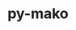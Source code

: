 ---
title: "py-mako"
layout: cache
categories: [package, develop]
meta: {"compilers": ["none"], "num_specs": 161, "num_specs_by_stack": {"data-vis-sdk": 18, "e4s": 63, "e4s-neoverse-v2": 17, "e4s-oneapi": 13, "e4s-rocm-external": 17, "hep": 18, "ml-linux-x86_64-rocm": 32, "root": 161}, "oss": ["ubuntu20.04", "ubuntu22.04", "ubuntu24.04"], "platforms": ["linux"], "stacks": ["data-vis-sdk", "e4s", "e4s-neoverse-v2", "e4s-oneapi", "e4s-rocm-external", "hep", "ml-linux-x86_64-rocm", "root"], "targets": ["neoverse_v2", "x86_64_v3"], "versions": ["1.2.4"]}
spec_details: [{"compiler": "none", "hash": "2e2xgsbmvttshmg2ggalonfwfrc3zlil", "os": "ubuntu20.04", "platform": "linux", "size": "-", "stacks": ["data-vis-sdk", "root"], "target": "x86_64_v3", "variants": ["build_system=python_pip"], "versions": ["1.2.4"]}, {"compiler": "none", "hash": "2tc3c7zb5bl2v7lfbxdfefxr5cx6wpwe", "os": "ubuntu22.04", "platform": "linux", "size": "-", "stacks": ["e4s", "root"], "target": "x86_64_v3", "variants": ["build_system=python_pip"], "versions": ["1.2.4"]}, {"compiler": "none", "hash": "2tyassttih7ecah7wuziyneqbhjbempi", "os": "ubuntu22.04", "platform": "linux", "size": "-", "stacks": ["e4s", "e4s-rocm-external", "root"], "target": "x86_64_v3", "variants": ["build_system=python_pip"], "versions": ["1.2.4"]}, {"compiler": "none", "hash": "33okdyj6it2tiy2gkbx2wepjbgwwxyw6", "os": "ubuntu22.04", "platform": "linux", "size": "-", "stacks": ["e4s-oneapi", "root"], "target": "x86_64_v3", "variants": ["build_system=python_pip"], "versions": ["1.2.4"]}, {"compiler": "none", "hash": "35ealcaa3qzt5vl5iywxfftfe5l754kf", "os": "ubuntu22.04", "platform": "linux", "size": "-", "stacks": ["e4s-neoverse-v2", "root"], "target": "neoverse_v2", "variants": ["build_system=python_pip"], "versions": ["1.2.4"]}, {"compiler": "none", "hash": "3gapbuxl2jmjjnbzr56ksjz3vnopn3nc", "os": "ubuntu22.04", "platform": "linux", "size": "-", "stacks": ["e4s-neoverse-v2", "root"], "target": "neoverse_v2", "variants": ["build_system=python_pip"], "versions": ["1.2.4"]}, {"compiler": "none", "hash": "3kvdo22mvhph6u6ccsa2icjkjzrfnil6", "os": "ubuntu20.04", "platform": "linux", "size": "-", "stacks": ["data-vis-sdk", "root"], "target": "x86_64_v3", "variants": ["build_system=python_pip"], "versions": ["1.2.4"]}, {"compiler": "none", "hash": "3llb56grpmunb2526supgxw3u7agkzs5", "os": "ubuntu24.04", "platform": "linux", "size": "-", "stacks": ["ml-linux-x86_64-rocm", "root"], "target": "x86_64_v3", "variants": ["build_system=python_pip"], "versions": ["1.2.4"]}, {"compiler": "none", "hash": "3mxjtjevqrnao3yetyzrvgwudse4qrjq", "os": "ubuntu22.04", "platform": "linux", "size": "-", "stacks": ["e4s-oneapi", "root"], "target": "x86_64_v3", "variants": ["build_system=python_pip"], "versions": ["1.2.4"]}, {"compiler": "none", "hash": "3pw4p2ddvnj5bznxt2q5jbtvedvbtrkf", "os": "ubuntu22.04", "platform": "linux", "size": "-", "stacks": ["hep", "root"], "target": "x86_64_v3", "variants": ["build_system=python_pip"], "versions": ["1.2.4"]}, {"compiler": "none", "hash": "3qb7nxqchhi6nqpdoq32ejqxu2mpsbb4", "os": "ubuntu24.04", "platform": "linux", "size": "-", "stacks": ["ml-linux-x86_64-rocm", "root"], "target": "x86_64_v3", "variants": ["build_system=python_pip"], "versions": ["1.2.4"]}, {"compiler": "none", "hash": "3zuqhnj5taqp2xx2jxxtpty56helewtr", "os": "ubuntu22.04", "platform": "linux", "size": "-", "stacks": ["e4s", "root"], "target": "x86_64_v3", "variants": ["build_system=python_pip"], "versions": ["1.2.4"]}, {"compiler": "none", "hash": "42tl3u4dqcobw5ox2agwupgnp5dpv6rt", "os": "ubuntu22.04", "platform": "linux", "size": "-", "stacks": ["e4s", "e4s-rocm-external", "root"], "target": "x86_64_v3", "variants": ["build_system=python_pip"], "versions": ["1.2.4"]}, {"compiler": "none", "hash": "467574lkwpc3ropuilvwyhmdgvjfgov7", "os": "ubuntu22.04", "platform": "linux", "size": "-", "stacks": ["e4s", "root"], "target": "x86_64_v3", "variants": ["build_system=python_pip"], "versions": ["1.2.4"]}, {"compiler": "none", "hash": "46ce3sejbok6xzh55xl4qb6kvaimo3fn", "os": "ubuntu22.04", "platform": "linux", "size": "-", "stacks": ["e4s-neoverse-v2", "root"], "target": "neoverse_v2", "variants": ["build_system=python_pip"], "versions": ["1.2.4"]}, {"compiler": "none", "hash": "46l67bc4tbcpvfafsxlayml3zuv47mle", "os": "ubuntu22.04", "platform": "linux", "size": "-", "stacks": ["e4s", "root"], "target": "x86_64_v3", "variants": ["build_system=python_pip"], "versions": ["1.2.4"]}, {"compiler": "none", "hash": "4bbmsd4mjmolmfifakruyxb3iyw5d77y", "os": "ubuntu22.04", "platform": "linux", "size": "-", "stacks": ["hep", "root"], "target": "x86_64_v3", "variants": ["build_system=python_pip"], "versions": ["1.2.4"]}, {"compiler": "none", "hash": "4eh6o6ynbj3m6tttc5x5szpoxly22n3k", "os": "ubuntu20.04", "platform": "linux", "size": "-", "stacks": ["data-vis-sdk", "root"], "target": "x86_64_v3", "variants": ["build_system=python_pip"], "versions": ["1.2.4"]}, {"compiler": "none", "hash": "4hn564eecgnla6aue3vxf3ozkzbmq6fg", "os": "ubuntu20.04", "platform": "linux", "size": "-", "stacks": ["data-vis-sdk", "root"], "target": "x86_64_v3", "variants": ["build_system=python_pip"], "versions": ["1.2.4"]}, {"compiler": "none", "hash": "4kge7bfndykyvjess7w5glgynjipuism", "os": "ubuntu22.04", "platform": "linux", "size": "-", "stacks": ["e4s-neoverse-v2", "root"], "target": "neoverse_v2", "variants": ["build_system=python_pip"], "versions": ["1.2.4"]}, {"compiler": "none", "hash": "4llnkoufpfaeir7rfdvdolwdejbowbdv", "os": "ubuntu22.04", "platform": "linux", "size": "-", "stacks": ["e4s", "e4s-rocm-external", "root"], "target": "x86_64_v3", "variants": ["build_system=python_pip"], "versions": ["1.2.4"]}, {"compiler": "none", "hash": "4o5wp26vqonohuitvjp5zvhc7vmz6fyr", "os": "ubuntu24.04", "platform": "linux", "size": "-", "stacks": ["ml-linux-x86_64-rocm", "root"], "target": "x86_64_v3", "variants": ["build_system=python_pip"], "versions": ["1.2.4"]}, {"compiler": "none", "hash": "5hpkrblt2hcpgmwxgatvasyoorbufgmo", "os": "ubuntu20.04", "platform": "linux", "size": "-", "stacks": ["data-vis-sdk", "root"], "target": "x86_64_v3", "variants": ["build_system=python_pip"], "versions": ["1.2.4"]}, {"compiler": "none", "hash": "5jahrkxml5dpj73sv5vrgn43b72gcold", "os": "ubuntu22.04", "platform": "linux", "size": "-", "stacks": ["e4s", "root"], "target": "x86_64_v3", "variants": ["build_system=python_pip"], "versions": ["1.2.4"]}, {"compiler": "none", "hash": "5tf2qbf2oed4c4sncdvgp5mjjjswweo4", "os": "ubuntu24.04", "platform": "linux", "size": "-", "stacks": ["ml-linux-x86_64-rocm", "root"], "target": "x86_64_v3", "variants": ["build_system=python_pip"], "versions": ["1.2.4"]}, {"compiler": "none", "hash": "5u57mngwjoepo5b3csp3cawlcgrzpwcq", "os": "ubuntu22.04", "platform": "linux", "size": "-", "stacks": ["e4s", "e4s-rocm-external", "root"], "target": "x86_64_v3", "variants": ["build_system=python_pip"], "versions": ["1.2.4"]}, {"compiler": "none", "hash": "5xkwcga6fbd5m67a3fkuae7pz2llty3j", "os": "ubuntu22.04", "platform": "linux", "size": "-", "stacks": ["e4s", "root"], "target": "x86_64_v3", "variants": ["build_system=python_pip"], "versions": ["1.2.4"]}, {"compiler": "none", "hash": "66fc6lmgozehozquploal4aalmqkcofm", "os": "ubuntu22.04", "platform": "linux", "size": "-", "stacks": ["e4s-oneapi", "root"], "target": "x86_64_v3", "variants": ["build_system=python_pip"], "versions": ["1.2.4"]}, {"compiler": "none", "hash": "6a7si2dekzwnv7fm6tfbidp673fwu6bm", "os": "ubuntu24.04", "platform": "linux", "size": "-", "stacks": ["ml-linux-x86_64-rocm", "root"], "target": "x86_64_v3", "variants": ["build_system=python_pip"], "versions": ["1.2.4"]}, {"compiler": "none", "hash": "6cs4ne32lrsgqvmivalw3oprlurrxbji", "os": "ubuntu22.04", "platform": "linux", "size": "-", "stacks": ["hep", "root"], "target": "x86_64_v3", "variants": ["build_system=python_pip"], "versions": ["1.2.4"]}, {"compiler": "none", "hash": "6giw7mnyfhgpvndgz7ibkbm6ig3jzk22", "os": "ubuntu22.04", "platform": "linux", "size": "-", "stacks": ["e4s", "e4s-rocm-external", "hep", "root"], "target": "x86_64_v3", "variants": ["build_system=python_pip"], "versions": ["1.2.4"]}, {"compiler": "none", "hash": "6iospt7l4hbhnnqptidpnprhe4vldveb", "os": "ubuntu22.04", "platform": "linux", "size": "-", "stacks": ["e4s", "root"], "target": "x86_64_v3", "variants": ["build_system=python_pip"], "versions": ["1.2.4"]}, {"compiler": "none", "hash": "6skdzrd6w2wnri6qy632onyksmethqso", "os": "ubuntu22.04", "platform": "linux", "size": "-", "stacks": ["e4s", "root"], "target": "x86_64_v3", "variants": ["build_system=python_pip"], "versions": ["1.2.4"]}, {"compiler": "none", "hash": "6wr4u2iu4mfgt5knijluy4vvcgbs5wsi", "os": "ubuntu22.04", "platform": "linux", "size": "-", "stacks": ["e4s", "root"], "target": "x86_64_v3", "variants": ["build_system=python_pip"], "versions": ["1.2.4"]}, {"compiler": "none", "hash": "7efd2do2wzhmf4ynccnyd4cvw6rk3hqh", "os": "ubuntu24.04", "platform": "linux", "size": "-", "stacks": ["ml-linux-x86_64-rocm", "root"], "target": "x86_64_v3", "variants": ["build_system=python_pip"], "versions": ["1.2.4"]}, {"compiler": "none", "hash": "7evnsdldhnjsvh7lsppxx737qmx22rlc", "os": "ubuntu22.04", "platform": "linux", "size": "-", "stacks": ["e4s", "e4s-rocm-external", "root"], "target": "x86_64_v3", "variants": ["build_system=python_pip"], "versions": ["1.2.4"]}, {"compiler": "none", "hash": "7iqtdacichaq2ap3fdiirfonrzikdhyy", "os": "ubuntu22.04", "platform": "linux", "size": "-", "stacks": ["e4s-oneapi", "root"], "target": "x86_64_v3", "variants": ["build_system=python_pip"], "versions": ["1.2.4"]}, {"compiler": "none", "hash": "7j4754wqotre2j3tdtco27thlnyrmujs", "os": "ubuntu22.04", "platform": "linux", "size": "-", "stacks": ["hep", "root"], "target": "x86_64_v3", "variants": ["build_system=python_pip"], "versions": ["1.2.4"]}, {"compiler": "none", "hash": "7j5rtxqoafowhwt3grpopa2uvorbmj7b", "os": "ubuntu20.04", "platform": "linux", "size": "-", "stacks": ["data-vis-sdk", "root"], "target": "x86_64_v3", "variants": ["build_system=python_pip"], "versions": ["1.2.4"]}, {"compiler": "none", "hash": "7sccocgj7sjlufehrspl2woplj4xsaa7", "os": "ubuntu20.04", "platform": "linux", "size": "-", "stacks": ["data-vis-sdk", "root"], "target": "x86_64_v3", "variants": ["build_system=python_pip"], "versions": ["1.2.4"]}, {"compiler": "none", "hash": "7zlohstau3bnez7qdjp4n7ffqiet23f7", "os": "ubuntu22.04", "platform": "linux", "size": "-", "stacks": ["e4s", "e4s-rocm-external", "root"], "target": "x86_64_v3", "variants": ["build_system=python_pip"], "versions": ["1.2.4"]}, {"compiler": "none", "hash": "agtahhzkmudv7cakgtf6bcuz5euwctfl", "os": "ubuntu24.04", "platform": "linux", "size": "-", "stacks": ["ml-linux-x86_64-rocm", "root"], "target": "x86_64_v3", "variants": ["build_system=python_pip"], "versions": ["1.2.4"]}, {"compiler": "none", "hash": "aie6rvupekponxtk7ol7n3tfekv63e33", "os": "ubuntu22.04", "platform": "linux", "size": "-", "stacks": ["e4s", "root"], "target": "x86_64_v3", "variants": ["build_system=python_pip"], "versions": ["1.2.4"]}, {"compiler": "none", "hash": "arvmrwtyc74eeb5st6qu7ucv43gvm5ur", "os": "ubuntu20.04", "platform": "linux", "size": "-", "stacks": ["data-vis-sdk", "root"], "target": "x86_64_v3", "variants": ["build_system=python_pip"], "versions": ["1.2.4"]}, {"compiler": "none", "hash": "b4anu3vnpvfze7lns3mw7d5uf7qhqbn4", "os": "ubuntu24.04", "platform": "linux", "size": "-", "stacks": ["ml-linux-x86_64-rocm", "root"], "target": "x86_64_v3", "variants": ["build_system=python_pip"], "versions": ["1.2.4"]}, {"compiler": "none", "hash": "bduk5ycrypl5c3dckm4kcdxyz33i365b", "os": "ubuntu22.04", "platform": "linux", "size": "-", "stacks": ["e4s", "root"], "target": "x86_64_v3", "variants": ["build_system=python_pip"], "versions": ["1.2.4"]}, {"compiler": "none", "hash": "bemqsfqlzx2r4uywdilqefjybvxihv6h", "os": "ubuntu22.04", "platform": "linux", "size": "-", "stacks": ["e4s", "e4s-rocm-external", "root"], "target": "x86_64_v3", "variants": ["build_system=python_pip"], "versions": ["1.2.4"]}, {"compiler": "none", "hash": "bhhsmaagjgdvhxpsvwiadghg5wrv4qpm", "os": "ubuntu22.04", "platform": "linux", "size": "-", "stacks": ["hep", "root"], "target": "x86_64_v3", "variants": ["build_system=python_pip"], "versions": ["1.2.4"]}, {"compiler": "none", "hash": "bisewt7lceh2rizjbsq3rgmvlyjhmtpm", "os": "ubuntu22.04", "platform": "linux", "size": "-", "stacks": ["e4s-oneapi", "root"], "target": "x86_64_v3", "variants": ["build_system=python_pip"], "versions": ["1.2.4"]}, {"compiler": "none", "hash": "bs6xjvqsbwpjerqvxoeom5hxkght5f5t", "os": "ubuntu22.04", "platform": "linux", "size": "-", "stacks": ["e4s", "e4s-rocm-external", "root"], "target": "x86_64_v3", "variants": ["build_system=python_pip"], "versions": ["1.2.4"]}, {"compiler": "none", "hash": "c2ecmvbmjl7iyl3uli6x7xlird3i7ezl", "os": "ubuntu20.04", "platform": "linux", "size": "-", "stacks": ["data-vis-sdk", "root"], "target": "x86_64_v3", "variants": ["build_system=python_pip"], "versions": ["1.2.4"]}, {"compiler": "none", "hash": "c2wran6lq5no2v3jxnhipn2qvojei3qb", "os": "ubuntu24.04", "platform": "linux", "size": "-", "stacks": ["ml-linux-x86_64-rocm", "root"], "target": "x86_64_v3", "variants": ["build_system=python_pip"], "versions": ["1.2.4"]}, {"compiler": "none", "hash": "c4td4tsiae3m2rw6bdoecbsjefaxwvb6", "os": "ubuntu22.04", "platform": "linux", "size": "-", "stacks": ["e4s", "root"], "target": "x86_64_v3", "variants": ["build_system=python_pip"], "versions": ["1.2.4"]}, {"compiler": "none", "hash": "ccbqenaw7v2ayd5ly2vmh3ncp6q7o4eo", "os": "ubuntu20.04", "platform": "linux", "size": "-", "stacks": ["data-vis-sdk", "root"], "target": "x86_64_v3", "variants": ["build_system=python_pip"], "versions": ["1.2.4"]}, {"compiler": "none", "hash": "cmiqgqipo6fjox252fpze5bmfptxx2kf", "os": "ubuntu22.04", "platform": "linux", "size": "-", "stacks": ["e4s-oneapi", "root"], "target": "x86_64_v3", "variants": ["build_system=python_pip"], "versions": ["1.2.4"]}, {"compiler": "none", "hash": "cnhiuf7rs2zlgrptdyyxgsrm3pjxnifi", "os": "ubuntu24.04", "platform": "linux", "size": "-", "stacks": ["ml-linux-x86_64-rocm", "root"], "target": "x86_64_v3", "variants": ["build_system=python_pip"], "versions": ["1.2.4"]}, {"compiler": "none", "hash": "cv4pptvsjsapagpchfdhd6alsoeyzcxc", "os": "ubuntu24.04", "platform": "linux", "size": "-", "stacks": ["ml-linux-x86_64-rocm", "root"], "target": "x86_64_v3", "variants": ["build_system=python_pip"], "versions": ["1.2.4"]}, {"compiler": "none", "hash": "da5wg2pmnuozi5hdol3kqjdluveavlet", "os": "ubuntu22.04", "platform": "linux", "size": "-", "stacks": ["e4s", "root"], "target": "x86_64_v3", "variants": ["build_system=python_pip"], "versions": ["1.2.4"]}, {"compiler": "none", "hash": "dbytou4zv7kj2ia22rnza5m5vmvmkcqi", "os": "ubuntu22.04", "platform": "linux", "size": "-", "stacks": ["e4s-neoverse-v2", "root"], "target": "neoverse_v2", "variants": ["build_system=python_pip"], "versions": ["1.2.4"]}, {"compiler": "none", "hash": "ddvnuj3uxkbghq4e67ytpsbjktreua7z", "os": "ubuntu20.04", "platform": "linux", "size": "-", "stacks": ["data-vis-sdk", "root"], "target": "x86_64_v3", "variants": ["build_system=python_pip"], "versions": ["1.2.4"]}, {"compiler": "none", "hash": "dho54mt35vto5sfzpriluufjpxr2g3g2", "os": "ubuntu24.04", "platform": "linux", "size": "-", "stacks": ["ml-linux-x86_64-rocm", "root"], "target": "x86_64_v3", "variants": ["build_system=python_pip"], "versions": ["1.2.4"]}, {"compiler": "none", "hash": "dmytbhzckrn3bh4xip4y7pavsogtpqpc", "os": "ubuntu22.04", "platform": "linux", "size": "-", "stacks": ["e4s", "e4s-rocm-external", "root"], "target": "x86_64_v3", "variants": ["build_system=python_pip"], "versions": ["1.2.4"]}, {"compiler": "none", "hash": "edkjy7adjmyoymx4hterjllqnhf6i56j", "os": "ubuntu22.04", "platform": "linux", "size": "-", "stacks": ["e4s", "root"], "target": "x86_64_v3", "variants": ["build_system=python_pip"], "versions": ["1.2.4"]}, {"compiler": "none", "hash": "fbqcd3ditsvhxq6finziwplfieynbvmk", "os": "ubuntu22.04", "platform": "linux", "size": "-", "stacks": ["e4s-rocm-external", "root"], "target": "x86_64_v3", "variants": ["build_system=python_pip"], "versions": ["1.2.4"]}, {"compiler": "none", "hash": "fivlmubi6kmfar45igswg3pvr2fobe2m", "os": "ubuntu22.04", "platform": "linux", "size": "-", "stacks": ["e4s-neoverse-v2", "root"], "target": "neoverse_v2", "variants": ["build_system=python_pip"], "versions": ["1.2.4"]}, {"compiler": "none", "hash": "fjdhoacssuxlk4d4t76sryq2kbyt7y3d", "os": "ubuntu24.04", "platform": "linux", "size": "-", "stacks": ["ml-linux-x86_64-rocm", "root"], "target": "x86_64_v3", "variants": ["build_system=python_pip"], "versions": ["1.2.4"]}, {"compiler": "none", "hash": "fy5q4qcvubchdlpxgi7q4hpihrqizow6", "os": "ubuntu22.04", "platform": "linux", "size": "-", "stacks": ["hep", "root"], "target": "x86_64_v3", "variants": ["build_system=python_pip"], "versions": ["1.2.4"]}, {"compiler": "none", "hash": "fym6b7wjfx7o4dhz6b4fmpn56hyf3v66", "os": "ubuntu22.04", "platform": "linux", "size": "-", "stacks": ["e4s-neoverse-v2", "root"], "target": "neoverse_v2", "variants": ["build_system=python_pip"], "versions": ["1.2.4"]}, {"compiler": "none", "hash": "g7r6yaifyqra7lxb3elnzyx2zwglna4f", "os": "ubuntu22.04", "platform": "linux", "size": "-", "stacks": ["hep", "root"], "target": "x86_64_v3", "variants": ["build_system=python_pip"], "versions": ["1.2.4"]}, {"compiler": "none", "hash": "gbzlgkv6md3pd7wkshvkh33mwbqmvjol", "os": "ubuntu22.04", "platform": "linux", "size": "-", "stacks": ["e4s-neoverse-v2", "root"], "target": "neoverse_v2", "variants": ["build_system=python_pip"], "versions": ["1.2.4"]}, {"compiler": "none", "hash": "gfpjieagf2qgsd5zticyzaabsm4anc4k", "os": "ubuntu24.04", "platform": "linux", "size": "-", "stacks": ["ml-linux-x86_64-rocm", "root"], "target": "x86_64_v3", "variants": ["build_system=python_pip"], "versions": ["1.2.4"]}, {"compiler": "none", "hash": "ghnqhgznrggfutbv5wf5lmk6mqbv5hm7", "os": "ubuntu24.04", "platform": "linux", "size": "-", "stacks": ["ml-linux-x86_64-rocm", "root"], "target": "x86_64_v3", "variants": ["build_system=python_pip"], "versions": ["1.2.4"]}, {"compiler": "none", "hash": "gi356tst4kpienindo5jnrw4zs3wssjt", "os": "ubuntu24.04", "platform": "linux", "size": "-", "stacks": ["ml-linux-x86_64-rocm", "root"], "target": "x86_64_v3", "variants": ["build_system=python_pip"], "versions": ["1.2.4"]}, {"compiler": "none", "hash": "gipksjmluqigtwlseyfc64pdh7dllfkn", "os": "ubuntu20.04", "platform": "linux", "size": "-", "stacks": ["data-vis-sdk", "root"], "target": "x86_64_v3", "variants": ["build_system=python_pip"], "versions": ["1.2.4"]}, {"compiler": "none", "hash": "gu7kycauosrbcv6rkrujm622gryjmwvv", "os": "ubuntu22.04", "platform": "linux", "size": "-", "stacks": ["e4s", "root"], "target": "x86_64_v3", "variants": ["build_system=python_pip"], "versions": ["1.2.4"]}, {"compiler": "none", "hash": "gufit3s5cms2tljie7az2k3hkz4dni6d", "os": "ubuntu22.04", "platform": "linux", "size": "-", "stacks": ["e4s", "root"], "target": "x86_64_v3", "variants": ["build_system=python_pip"], "versions": ["1.2.4"]}, {"compiler": "none", "hash": "gzbsfpzsf4hqp3jbvplpx3iqaxdgrdv5", "os": "ubuntu22.04", "platform": "linux", "size": "-", "stacks": ["e4s", "root"], "target": "x86_64_v3", "variants": ["build_system=python_pip"], "versions": ["1.2.4"]}, {"compiler": "none", "hash": "hbek5k32ojf5dxlokweeg5irwj2oa5yg", "os": "ubuntu22.04", "platform": "linux", "size": "-", "stacks": ["e4s", "root"], "target": "x86_64_v3", "variants": ["build_system=python_pip"], "versions": ["1.2.4"]}, {"compiler": "none", "hash": "hiz5q4hwyfmwtxm6pdpfsuakbgxmmnno", "os": "ubuntu22.04", "platform": "linux", "size": "-", "stacks": ["e4s-neoverse-v2", "root"], "target": "neoverse_v2", "variants": ["build_system=python_pip"], "versions": ["1.2.4"]}, {"compiler": "none", "hash": "hokbpi3lwhnejbw7wv2x7otuxdbwyogp", "os": "ubuntu24.04", "platform": "linux", "size": "-", "stacks": ["ml-linux-x86_64-rocm", "root"], "target": "x86_64_v3", "variants": ["build_system=python_pip"], "versions": ["1.2.4"]}, {"compiler": "none", "hash": "ilqvfot67l3x4vapuheo3bhg6s3rjdcf", "os": "ubuntu24.04", "platform": "linux", "size": "-", "stacks": ["ml-linux-x86_64-rocm", "root"], "target": "x86_64_v3", "variants": ["build_system=python_pip"], "versions": ["1.2.4"]}, {"compiler": "none", "hash": "imz2ftrdq64zquwyfcyupan7o65xk4vd", "os": "ubuntu22.04", "platform": "linux", "size": "-", "stacks": ["hep", "root"], "target": "x86_64_v3", "variants": ["build_system=python_pip"], "versions": ["1.2.4"]}, {"compiler": "none", "hash": "inrdmmpudbsd6bddubgnf2r6xphxtusa", "os": "ubuntu22.04", "platform": "linux", "size": "-", "stacks": ["e4s-neoverse-v2", "root"], "target": "neoverse_v2", "variants": ["build_system=python_pip"], "versions": ["1.2.4"]}, {"compiler": "none", "hash": "is5d7gdvryuq3h5dib6qjqr7ko3mfkwp", "os": "ubuntu24.04", "platform": "linux", "size": "-", "stacks": ["ml-linux-x86_64-rocm", "root"], "target": "x86_64_v3", "variants": ["build_system=python_pip"], "versions": ["1.2.4"]}, {"compiler": "none", "hash": "jfdgjde3rwoaroq4bwdq6aobk6h6fxx6", "os": "ubuntu22.04", "platform": "linux", "size": "-", "stacks": ["e4s", "e4s-rocm-external", "root"], "target": "x86_64_v3", "variants": ["build_system=python_pip"], "versions": ["1.2.4"]}, {"compiler": "none", "hash": "jhpqr3nesl5byduiqvlsp4ajpru3rvbu", "os": "ubuntu22.04", "platform": "linux", "size": "-", "stacks": ["e4s-oneapi", "root"], "target": "x86_64_v3", "variants": ["build_system=python_pip"], "versions": ["1.2.4"]}, {"compiler": "none", "hash": "jolfjnwna55n7psqac32rs6ljp55eanm", "os": "ubuntu22.04", "platform": "linux", "size": "-", "stacks": ["e4s", "root"], "target": "x86_64_v3", "variants": ["build_system=python_pip"], "versions": ["1.2.4"]}, {"compiler": "none", "hash": "k7kehse6nwd4an5lz2tegkieyve5g3as", "os": "ubuntu20.04", "platform": "linux", "size": "-", "stacks": ["data-vis-sdk", "root"], "target": "x86_64_v3", "variants": ["build_system=python_pip"], "versions": ["1.2.4"]}, {"compiler": "none", "hash": "kfyv7cdbe7d7ddsxi5licu7m3l5ou2nm", "os": "ubuntu22.04", "platform": "linux", "size": "-", "stacks": ["e4s", "root"], "target": "x86_64_v3", "variants": ["build_system=python_pip"], "versions": ["1.2.4"]}, {"compiler": "none", "hash": "khfw4muktrz3acsxrj32ftrq2l7sk2pw", "os": "ubuntu22.04", "platform": "linux", "size": "-", "stacks": ["e4s", "root"], "target": "x86_64_v3", "variants": ["build_system=python_pip"], "versions": ["1.2.4"]}, {"compiler": "none", "hash": "kpigcmp75sifwqheqs2tnsz47a5ebqmb", "os": "ubuntu22.04", "platform": "linux", "size": "-", "stacks": ["e4s", "root"], "target": "x86_64_v3", "variants": ["build_system=python_pip"], "versions": ["1.2.4"]}, {"compiler": "none", "hash": "kzsowy63bby4oys266sjhj676kjtryze", "os": "ubuntu20.04", "platform": "linux", "size": "-", "stacks": ["data-vis-sdk", "root"], "target": "x86_64_v3", "variants": ["build_system=python_pip"], "versions": ["1.2.4"]}, {"compiler": "none", "hash": "l42hzvvk66egd7tijevjct5rvlxsippx", "os": "ubuntu22.04", "platform": "linux", "size": "-", "stacks": ["hep", "root"], "target": "x86_64_v3", "variants": ["build_system=python_pip"], "versions": ["1.2.4"]}, {"compiler": "none", "hash": "lfc5i5sqtvquljt7ty34hrk4a5lnmj32", "os": "ubuntu22.04", "platform": "linux", "size": "-", "stacks": ["e4s-oneapi", "root"], "target": "x86_64_v3", "variants": ["build_system=python_pip"], "versions": ["1.2.4"]}, {"compiler": "none", "hash": "lskc3m6ljx7phhkqfkunfmezje3uudh4", "os": "ubuntu22.04", "platform": "linux", "size": "-", "stacks": ["e4s", "root"], "target": "x86_64_v3", "variants": ["build_system=python_pip"], "versions": ["1.2.4"]}, {"compiler": "none", "hash": "md54bg52lpymkznwc5wdahp3fj24dykn", "os": "ubuntu24.04", "platform": "linux", "size": "-", "stacks": ["ml-linux-x86_64-rocm", "root"], "target": "x86_64_v3", "variants": ["build_system=python_pip"], "versions": ["1.2.4"]}, {"compiler": "none", "hash": "mekol4a3bj6ptjulzxrifckeqs37sd26", "os": "ubuntu24.04", "platform": "linux", "size": "-", "stacks": ["ml-linux-x86_64-rocm", "root"], "target": "x86_64_v3", "variants": ["build_system=python_pip"], "versions": ["1.2.4"]}, {"compiler": "none", "hash": "mjhkv3errtbihvf3zgdv3f7rghnmrkjv", "os": "ubuntu22.04", "platform": "linux", "size": "-", "stacks": ["e4s-oneapi", "root"], "target": "x86_64_v3", "variants": ["build_system=python_pip"], "versions": ["1.2.4"]}, {"compiler": "none", "hash": "mztwqnmnobl6pvpt7dedh4tyrx2k3k4c", "os": "ubuntu22.04", "platform": "linux", "size": "-", "stacks": ["e4s-neoverse-v2", "root"], "target": "neoverse_v2", "variants": ["build_system=python_pip"], "versions": ["1.2.4"]}, {"compiler": "none", "hash": "nc6bkxnqda2xfle2bt6fzhqb2whjx2fh", "os": "ubuntu22.04", "platform": "linux", "size": "-", "stacks": ["hep", "root"], "target": "x86_64_v3", "variants": ["build_system=python_pip"], "versions": ["1.2.4"]}, {"compiler": "none", "hash": "nhzyk4tlbfcvaymoaxksdq4aeuzx72vs", "os": "ubuntu22.04", "platform": "linux", "size": "-", "stacks": ["e4s", "root"], "target": "x86_64_v3", "variants": ["build_system=python_pip"], "versions": ["1.2.4"]}, {"compiler": "none", "hash": "nykuwk65cj2vvoro6gsabhemipoqm5rv", "os": "ubuntu24.04", "platform": "linux", "size": "-", "stacks": ["ml-linux-x86_64-rocm", "root"], "target": "x86_64_v3", "variants": ["build_system=python_pip"], "versions": ["1.2.4"]}, {"compiler": "none", "hash": "orvjhe7ple536wyhek4qtgviuaiu4xef", "os": "ubuntu22.04", "platform": "linux", "size": "-", "stacks": ["hep", "root"], "target": "x86_64_v3", "variants": ["build_system=python_pip"], "versions": ["1.2.4"]}, {"compiler": "none", "hash": "oza3cweptawnlqu37uzdgae2rd62bybt", "os": "ubuntu22.04", "platform": "linux", "size": "-", "stacks": ["e4s", "root"], "target": "x86_64_v3", "variants": ["build_system=python_pip"], "versions": ["1.2.4"]}, {"compiler": "none", "hash": "p3lg77xppjvqylqc4ucycnnu7xi2ymls", "os": "ubuntu22.04", "platform": "linux", "size": "-", "stacks": ["e4s-oneapi", "root"], "target": "x86_64_v3", "variants": ["build_system=python_pip"], "versions": ["1.2.4"]}, {"compiler": "none", "hash": "pi4en3mbojkdpnq6pmzurvscixob7u4h", "os": "ubuntu22.04", "platform": "linux", "size": "-", "stacks": ["e4s-neoverse-v2", "root"], "target": "neoverse_v2", "variants": ["build_system=python_pip"], "versions": ["1.2.4"]}, {"compiler": "none", "hash": "pt6xntd4i5btivu5qacvogzcl4deu2qd", "os": "ubuntu22.04", "platform": "linux", "size": "-", "stacks": ["hep", "root"], "target": "x86_64_v3", "variants": ["build_system=python_pip"], "versions": ["1.2.4"]}, {"compiler": "none", "hash": "pu4gerspi77tbgeh2gh3nkasvqzdoogj", "os": "ubuntu22.04", "platform": "linux", "size": "-", "stacks": ["e4s-oneapi", "root"], "target": "x86_64_v3", "variants": ["build_system=python_pip"], "versions": ["1.2.4"]}, {"compiler": "none", "hash": "pvafqbtcqxk7v6md22xucj7ikvgns2ze", "os": "ubuntu22.04", "platform": "linux", "size": "-", "stacks": ["e4s-neoverse-v2", "root"], "target": "neoverse_v2", "variants": ["build_system=python_pip"], "versions": ["1.2.4"]}, {"compiler": "none", "hash": "q25pqldzkdtwdfz4cc2bb5avgmagto3w", "os": "ubuntu20.04", "platform": "linux", "size": "-", "stacks": ["data-vis-sdk", "root"], "target": "x86_64_v3", "variants": ["build_system=python_pip"], "versions": ["1.2.4"]}, {"compiler": "none", "hash": "q4uxzck4do2mwmey6zjtrbcin4snyyfs", "os": "ubuntu24.04", "platform": "linux", "size": "-", "stacks": ["ml-linux-x86_64-rocm", "root"], "target": "x86_64_v3", "variants": ["build_system=python_pip"], "versions": ["1.2.4"]}, {"compiler": "none", "hash": "q5gxlemsfvc55vhkegh6leyowopyqloi", "os": "ubuntu22.04", "platform": "linux", "size": "-", "stacks": ["e4s", "root"], "target": "x86_64_v3", "variants": ["build_system=python_pip"], "versions": ["1.2.4"]}, {"compiler": "none", "hash": "qbqr5qh7dkzgywmkpjgrrilap3ps4nff", "os": "ubuntu22.04", "platform": "linux", "size": "-", "stacks": ["e4s", "root"], "target": "x86_64_v3", "variants": ["build_system=python_pip"], "versions": ["1.2.4"]}, {"compiler": "none", "hash": "qeadtpxbk43qudkyzsdjzgb6yam26il6", "os": "ubuntu20.04", "platform": "linux", "size": "-", "stacks": ["data-vis-sdk", "root"], "target": "x86_64_v3", "variants": ["build_system=python_pip"], "versions": ["1.2.4"]}, {"compiler": "none", "hash": "qeniqv7ttdv5rferegmtqjqhpjtwiyqn", "os": "ubuntu22.04", "platform": "linux", "size": "-", "stacks": ["e4s", "root"], "target": "x86_64_v3", "variants": ["build_system=python_pip"], "versions": ["1.2.4"]}, {"compiler": "none", "hash": "qij6bv5vq4dhm4aepxoyoocvjmjnmzum", "os": "ubuntu22.04", "platform": "linux", "size": "-", "stacks": ["e4s", "root"], "target": "x86_64_v3", "variants": ["build_system=python_pip"], "versions": ["1.2.4"]}, {"compiler": "none", "hash": "qt4ilwzt7excenfiqttuzholscdzxtrs", "os": "ubuntu22.04", "platform": "linux", "size": "-", "stacks": ["e4s", "root"], "target": "x86_64_v3", "variants": ["build_system=python_pip"], "versions": ["1.2.4"]}, {"compiler": "none", "hash": "qyopbhuib6rdhlj7ffc3jvqbz7igbh6t", "os": "ubuntu22.04", "platform": "linux", "size": "-", "stacks": ["e4s", "root"], "target": "x86_64_v3", "variants": ["build_system=python_pip"], "versions": ["1.2.4"]}, {"compiler": "none", "hash": "r4jchhrjveys7urnachlvq4yrbr4h5pn", "os": "ubuntu22.04", "platform": "linux", "size": "-", "stacks": ["e4s-neoverse-v2", "root"], "target": "neoverse_v2", "variants": ["build_system=python_pip"], "versions": ["1.2.4"]}, {"compiler": "none", "hash": "rg7ftukwvnfacgfbteyoijat73et2bxb", "os": "ubuntu22.04", "platform": "linux", "size": "-", "stacks": ["hep", "root"], "target": "x86_64_v3", "variants": ["build_system=python_pip"], "versions": ["1.2.4"]}, {"compiler": "none", "hash": "rikxm65fwaeok32ddrh7m6pfoyhxwalr", "os": "ubuntu22.04", "platform": "linux", "size": "-", "stacks": ["e4s", "root"], "target": "x86_64_v3", "variants": ["build_system=python_pip"], "versions": ["1.2.4"]}, {"compiler": "none", "hash": "rl3fsxg7togu3ta7ptoi22m2prliflth", "os": "ubuntu22.04", "platform": "linux", "size": "-", "stacks": ["e4s", "root"], "target": "x86_64_v3", "variants": ["build_system=python_pip"], "versions": ["1.2.4"]}, {"compiler": "none", "hash": "rwhf75crzjn627lk7zhpwxkgsrmb57jw", "os": "ubuntu24.04", "platform": "linux", "size": "-", "stacks": ["ml-linux-x86_64-rocm", "root"], "target": "x86_64_v3", "variants": ["build_system=python_pip"], "versions": ["1.2.4"]}, {"compiler": "none", "hash": "s4qs3uuylwxls5iqbuxuiovszxwfvltf", "os": "ubuntu22.04", "platform": "linux", "size": "-", "stacks": ["e4s", "e4s-rocm-external", "root"], "target": "x86_64_v3", "variants": ["build_system=python_pip"], "versions": ["1.2.4"]}, {"compiler": "none", "hash": "sd2d6crs5yv3vantt5guunbbul3uqr6w", "os": "ubuntu22.04", "platform": "linux", "size": "-", "stacks": ["hep", "root"], "target": "x86_64_v3", "variants": ["build_system=python_pip"], "versions": ["1.2.4"]}, {"compiler": "none", "hash": "sjcahdi3dzwukmesj4n6j3h2qm2oqljn", "os": "ubuntu24.04", "platform": "linux", "size": "-", "stacks": ["ml-linux-x86_64-rocm", "root"], "target": "x86_64_v3", "variants": ["build_system=python_pip"], "versions": ["1.2.4"]}, {"compiler": "none", "hash": "skgurm4n3dhvdkj5oz25hugbtssjl4v3", "os": "ubuntu22.04", "platform": "linux", "size": "-", "stacks": ["e4s", "root"], "target": "x86_64_v3", "variants": ["build_system=python_pip"], "versions": ["1.2.4"]}, {"compiler": "none", "hash": "slbkujbaflywru2fonznlvhm4efqknhi", "os": "ubuntu24.04", "platform": "linux", "size": "-", "stacks": ["ml-linux-x86_64-rocm", "root"], "target": "x86_64_v3", "variants": ["build_system=python_pip"], "versions": ["1.2.4"]}, {"compiler": "none", "hash": "sqd6lfxrul4scnji6oehm5572hcx7hg7", "os": "ubuntu22.04", "platform": "linux", "size": "-", "stacks": ["hep", "root"], "target": "x86_64_v3", "variants": ["build_system=python_pip"], "versions": ["1.2.4"]}, {"compiler": "none", "hash": "srnjhy3bljob6bug22iv7zdbcuk2mhrj", "os": "ubuntu22.04", "platform": "linux", "size": "-", "stacks": ["e4s", "root"], "target": "x86_64_v3", "variants": ["build_system=python_pip"], "versions": ["1.2.4"]}, {"compiler": "none", "hash": "swkd3jhdgrk4xuhdlnpzgtyxrjup3iwj", "os": "ubuntu22.04", "platform": "linux", "size": "-", "stacks": ["e4s", "root"], "target": "x86_64_v3", "variants": ["build_system=python_pip"], "versions": ["1.2.4"]}, {"compiler": "none", "hash": "szbc7duqa3shijhifftn4vffwp27gwwx", "os": "ubuntu22.04", "platform": "linux", "size": "-", "stacks": ["e4s", "e4s-rocm-external", "root"], "target": "x86_64_v3", "variants": ["build_system=python_pip"], "versions": ["1.2.4"]}, {"compiler": "none", "hash": "tfzjgmj3pcmvujwiv4vsvaezmjce4xm3", "os": "ubuntu22.04", "platform": "linux", "size": "-", "stacks": ["e4s", "root"], "target": "x86_64_v3", "variants": ["build_system=python_pip"], "versions": ["1.2.4"]}, {"compiler": "none", "hash": "tnf2qxrzpolbwllwzx3ege4zdgl7xaja", "os": "ubuntu22.04", "platform": "linux", "size": "-", "stacks": ["e4s-neoverse-v2", "root"], "target": "neoverse_v2", "variants": ["build_system=python_pip"], "versions": ["1.2.4"]}, {"compiler": "none", "hash": "u4r2ne4be3okt2w7qqdrtd4fgvhyhhj3", "os": "ubuntu24.04", "platform": "linux", "size": "-", "stacks": ["ml-linux-x86_64-rocm", "root"], "target": "x86_64_v3", "variants": ["build_system=python_pip"], "versions": ["1.2.4"]}, {"compiler": "none", "hash": "ud5ixaughgtjlxm42a5wpb3cqo6gzld6", "os": "ubuntu24.04", "platform": "linux", "size": "-", "stacks": ["ml-linux-x86_64-rocm", "root"], "target": "x86_64_v3", "variants": ["build_system=python_pip"], "versions": ["1.2.4"]}, {"compiler": "none", "hash": "ui2z2qfvu3mtg4z5bnujscfhfkzn3zjf", "os": "ubuntu24.04", "platform": "linux", "size": "-", "stacks": ["ml-linux-x86_64-rocm", "root"], "target": "x86_64_v3", "variants": ["build_system=python_pip"], "versions": ["1.2.4"]}, {"compiler": "none", "hash": "usjvuram4jpjgbchwpjhksp3mmpdc3ub", "os": "ubuntu24.04", "platform": "linux", "size": "-", "stacks": ["ml-linux-x86_64-rocm", "root"], "target": "x86_64_v3", "variants": ["build_system=python_pip"], "versions": ["1.2.4"]}, {"compiler": "none", "hash": "vm3eg6s6zwudc77z2hjykquvkyl2rfbf", "os": "ubuntu22.04", "platform": "linux", "size": "-", "stacks": ["e4s", "root"], "target": "x86_64_v3", "variants": ["build_system=python_pip"], "versions": ["1.2.4"]}, {"compiler": "none", "hash": "vsavfhx34qxtwu4dto5q3e4bqd4f3slr", "os": "ubuntu22.04", "platform": "linux", "size": "-", "stacks": ["hep", "root"], "target": "x86_64_v3", "variants": ["build_system=python_pip"], "versions": ["1.2.4"]}, {"compiler": "none", "hash": "vwrigohxmfzx3hi2naltnocffcgtqxlx", "os": "ubuntu22.04", "platform": "linux", "size": "-", "stacks": ["e4s", "root"], "target": "x86_64_v3", "variants": ["build_system=python_pip"], "versions": ["1.2.4"]}, {"compiler": "none", "hash": "w5sitz4uv4kw2wvar36ysvwwge2cv3g3", "os": "ubuntu20.04", "platform": "linux", "size": "-", "stacks": ["data-vis-sdk", "root"], "target": "x86_64_v3", "variants": ["build_system=python_pip"], "versions": ["1.2.4"]}, {"compiler": "none", "hash": "wnbow527axyeedehlkv5o4dh6cbxfsw4", "os": "ubuntu22.04", "platform": "linux", "size": "-", "stacks": ["e4s", "root"], "target": "x86_64_v3", "variants": ["build_system=python_pip"], "versions": ["1.2.4"]}, {"compiler": "none", "hash": "wpc7kgucrdsykbhwm3d63jy7mrlldshs", "os": "ubuntu22.04", "platform": "linux", "size": "-", "stacks": ["e4s", "root"], "target": "x86_64_v3", "variants": ["build_system=python_pip"], "versions": ["1.2.4"]}, {"compiler": "none", "hash": "wvqxxuvonu37wo7glhmzswnywgekqydb", "os": "ubuntu22.04", "platform": "linux", "size": "-", "stacks": ["e4s", "root"], "target": "x86_64_v3", "variants": ["build_system=python_pip"], "versions": ["1.2.4"]}, {"compiler": "none", "hash": "wvtr3b3cm6jcq5vlvzxzcvpspodmwsiw", "os": "ubuntu24.04", "platform": "linux", "size": "-", "stacks": ["ml-linux-x86_64-rocm", "root"], "target": "x86_64_v3", "variants": ["build_system=python_pip"], "versions": ["1.2.4"]}, {"compiler": "none", "hash": "wy5rmnetvgztdsp7g2jw6jbn3es5evow", "os": "ubuntu24.04", "platform": "linux", "size": "-", "stacks": ["ml-linux-x86_64-rocm", "root"], "target": "x86_64_v3", "variants": ["build_system=python_pip"], "versions": ["1.2.4"]}, {"compiler": "none", "hash": "wzix6fodv3r7qtyg32a2ngxrxdzrhq2j", "os": "ubuntu22.04", "platform": "linux", "size": "-", "stacks": ["e4s-oneapi", "root"], "target": "x86_64_v3", "variants": ["build_system=python_pip"], "versions": ["1.2.4"]}, {"compiler": "none", "hash": "xciajm5xujsf6hr65dsdncb6bfksghyb", "os": "ubuntu22.04", "platform": "linux", "size": "-", "stacks": ["e4s-oneapi", "root"], "target": "x86_64_v3", "variants": ["build_system=python_pip"], "versions": ["1.2.4"]}, {"compiler": "none", "hash": "xilyymgojlsdapsxnbxdanuxei6t6omx", "os": "ubuntu22.04", "platform": "linux", "size": "-", "stacks": ["e4s-neoverse-v2", "root"], "target": "neoverse_v2", "variants": ["build_system=python_pip"], "versions": ["1.2.4"]}, {"compiler": "none", "hash": "y3xbo7ndegqw7o4hnfijrgtrnjh6oye2", "os": "ubuntu20.04", "platform": "linux", "size": "-", "stacks": ["data-vis-sdk", "root"], "target": "x86_64_v3", "variants": ["build_system=python_pip"], "versions": ["1.2.4"]}, {"compiler": "none", "hash": "ycmsq6g6wnkce2hnble2pktuqaocwt24", "os": "ubuntu22.04", "platform": "linux", "size": "-", "stacks": ["e4s", "root"], "target": "x86_64_v3", "variants": ["build_system=python_pip"], "versions": ["1.2.4"]}, {"compiler": "none", "hash": "yjesom3fvvhden55tel76kicly2k2vyx", "os": "ubuntu22.04", "platform": "linux", "size": "-", "stacks": ["e4s", "root"], "target": "x86_64_v3", "variants": ["build_system=python_pip"], "versions": ["1.2.4"]}, {"compiler": "none", "hash": "ytizb4npc6qhsvyshzz6mcgpg526wqze", "os": "ubuntu22.04", "platform": "linux", "size": "-", "stacks": ["e4s", "root"], "target": "x86_64_v3", "variants": ["build_system=python_pip"], "versions": ["1.2.4"]}, {"compiler": "none", "hash": "ywl3voytklqyszs3f2mhctfsp637azvo", "os": "ubuntu22.04", "platform": "linux", "size": "-", "stacks": ["e4s-neoverse-v2", "root"], "target": "neoverse_v2", "variants": ["build_system=python_pip"], "versions": ["1.2.4"]}, {"compiler": "none", "hash": "yzdbm36vtlqoupncydmxemtaxwjiikvq", "os": "ubuntu22.04", "platform": "linux", "size": "-", "stacks": ["e4s", "root"], "target": "x86_64_v3", "variants": ["build_system=python_pip"], "versions": ["1.2.4"]}, {"compiler": "none", "hash": "znsivf2rk3p2tuu73j4zxeojh4oaiixh", "os": "ubuntu22.04", "platform": "linux", "size": "-", "stacks": ["e4s", "root"], "target": "x86_64_v3", "variants": ["build_system=python_pip"], "versions": ["1.2.4"]}, {"compiler": "none", "hash": "ztservjrkqok4de5woouviths5juvdhn", "os": "ubuntu22.04", "platform": "linux", "size": "-", "stacks": ["e4s", "e4s-rocm-external", "root"], "target": "x86_64_v3", "variants": ["build_system=python_pip"], "versions": ["1.2.4"]}, {"compiler": "none", "hash": "zu7prg5qtmi4ssiisem7zidve3c35yaw", "os": "ubuntu22.04", "platform": "linux", "size": "-", "stacks": ["e4s", "e4s-rocm-external", "root"], "target": "x86_64_v3", "variants": ["build_system=python_pip"], "versions": ["1.2.4"]}, {"compiler": "none", "hash": "zz7nwzmiv3trltht2k6p2zdayfsup3lw", "os": "ubuntu22.04", "platform": "linux", "size": "-", "stacks": ["e4s", "e4s-rocm-external", "root"], "target": "x86_64_v3", "variants": ["build_system=python_pip"], "versions": ["1.2.4"]}, {"compiler": "none", "hash": "zzfygvnnilkdmaqilvzbthsm6jk37fxm", "os": "ubuntu22.04", "platform": "linux", "size": "-", "stacks": ["hep", "root"], "target": "x86_64_v3", "variants": ["build_system=python_pip"], "versions": ["1.2.4"]}]
---